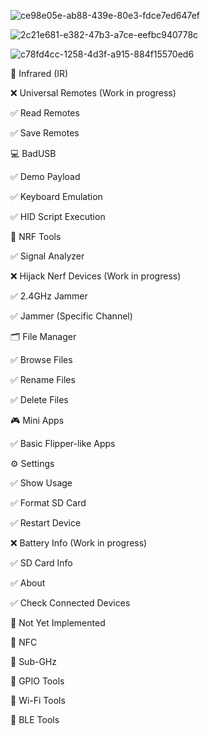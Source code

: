 ![ce98e05e-ab88-439e-80e3-fdce7ed647ef](https://github.com/user-attachments/assets/2637c95d-003a-45a1-95ac-b6e2210f10bc)

![2c21e681-e382-47b3-a7ce-eefbc940778c](https://github.com/user-attachments/assets/c08b5d2d-e6b2-426d-a124-a43df04efb32)

![c78fd4cc-1258-4d3f-a915-884f15570ed6](https://github.com/user-attachments/assets/529b0bcc-a76e-46e4-a13d-93ac5d638a06)


📡 Infrared (IR)

❌ Universal Remotes (Work in progress)

✅ Read Remotes

✅ Save Remotes

💻 BadUSB

✅ Demo Payload

✅ Keyboard Emulation

✅ HID Script Execution

📶 NRF Tools

✅ Signal Analyzer

❌ Hijack Nerf Devices (Work in progress)

✅ 2.4GHz Jammer

✅ Jammer (Specific Channel)

🗂️ File Manager

✅ Browse Files

✅ Rename Files

✅ Delete Files

🎮 Mini Apps

✅ Basic Flipper-like Apps

⚙️ Settings

✅ Show Usage

✅ Format SD Card

✅ Restart Device

❌ Battery Info (Work in progress)

✅ SD Card Info

✅ About

✅ Check Connected Devices

🧩 Not Yet Implemented

🔲 NFC

🔲 Sub-GHz

🔲 GPIO Tools

🔲 Wi-Fi Tools

🔲 BLE Tools
